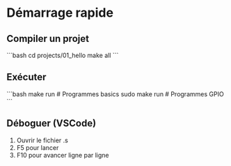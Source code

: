 # Démarrage rapide

## Compiler un projet
\`\`\`bash
cd projects/01_hello
make all
\`\`\`

## Exécuter
\`\`\`bash
make run          # Programmes basics
sudo make run     # Programmes GPIO
\`\`\`

## Déboguer (VSCode)
1. Ouvrir le fichier .s
2. F5 pour lancer
3. F10 pour avancer ligne par ligne
